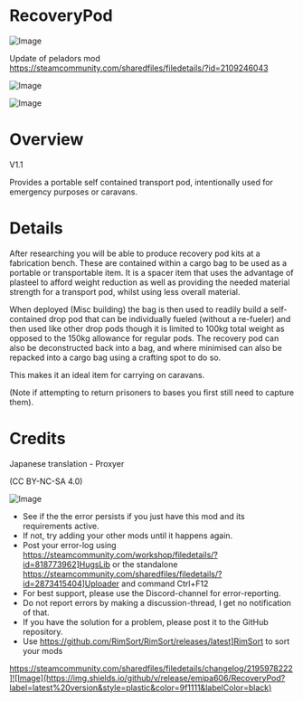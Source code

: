 # RecoveryPod

![Image](https://i.imgur.com/buuPQel.png)

Update of peladors mod
https://steamcommunity.com/sharedfiles/filedetails/?id=2109246043

![Image](https://i.imgur.com/pufA0kM.png)

	
![Image](https://i.imgur.com/Z4GOv8H.png)


# Overview
 V1.1

Provides a portable self contained transport pod, intentionally used for emergency purposes or caravans.

# Details


After researching you will be able to produce recovery pod kits at a fabrication bench. These are contained within a cargo bag to be used as a portable or transportable item. It is a spacer item that uses the advantage of plasteel to afford weight reduction as well as providing the needed material strength for a transport pod, whilst using less overall material. 

When deployed (Misc building) the bag is then used to readily build a self-contained drop pod that can be individually fueled (without a re-fueler) and then used like other drop pods though it is limited to 100kg total weight as opposed to the 150kg allowance for regular pods. The recovery pod can also be deconstructed back into a bag, and where minimised can also be repacked into a cargo bag using a crafting spot to do so.

This makes it an ideal item for carrying on caravans.

(Note if attempting to return prisoners to bases you first still need to capture them).

# Credits


Japanese translation - Proxyer

(CC BY-NC-SA 4.0)


![Image](https://i.imgur.com/PwoNOj4.png)



-  See if the the error persists if you just have this mod and its requirements active.
-  If not, try adding your other mods until it happens again.
-  Post your error-log using https://steamcommunity.com/workshop/filedetails/?id=818773962]HugsLib or the standalone https://steamcommunity.com/sharedfiles/filedetails/?id=2873415404]Uploader and command Ctrl+F12
-  For best support, please use the Discord-channel for error-reporting.
-  Do not report errors by making a discussion-thread, I get no notification of that.
-  If you have the solution for a problem, please post it to the GitHub repository.
-  Use https://github.com/RimSort/RimSort/releases/latest]RimSort to sort your mods



https://steamcommunity.com/sharedfiles/filedetails/changelog/2195978222]![Image](https://img.shields.io/github/v/release/emipa606/RecoveryPod?label=latest%20version&style=plastic&color=9f1111&labelColor=black)

